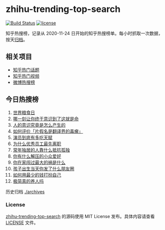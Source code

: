 # zhihu-trending-top-search

[![Build Status](https://github.com/justjavac/zhihu-trending-top-search/workflows/ci/badge.svg?branch=main)](https://github.com/justjavac/zhihu-trending-top-search/actions)
[![license](https://img.shields.io/github/license/justjavac/zhihu-trending-top-search)](https://github.com/justjavac/zhihu-trending-top-search/blob/main/LICENSE)

知乎热搜榜，记录从 2020-11-24
日开始的知乎热搜榜单。每小时抓取一次数据，按天[归档](./archives)。

## 相关项目

- [知乎热门话题](https://github.com/justjavac/zhihu-trending-hot-questions)
- [知乎热门视频](https://github.com/justjavac/zhihu-trending-hot-video)
- [微博热搜榜](https://github.com/justjavac/weibo-trending-hot-search)

## 今日热搜榜

<!-- BEGIN -->
<!-- 最后更新时间 Fri Oct 17 2025 13:16:26 GMT+0800 (China Standard Time) -->

1. [世界粮食日](https://www.zhihu.com/search?q=世界粮食日)
1. [哪一刻让你终于意识到了这就是命](https://www.zhihu.com/search?q=哪一刻让你终于意识到了这就是命)
1. [人的意识究竟是怎么产生的](https://www.zhihu.com/search?q=人的意识究竟是怎么产生的)
1. [如何评价「片假名是翻译界的毒瘤」](https://www.zhihu.com/search?q=如何评价「片假名是翻译界的毒瘤」)
1. [演员到底有多吃天赋](https://www.zhihu.com/search?q=演员到底有多吃天赋)
1. [为什么优秀员工最先离职](https://www.zhihu.com/search?q=为什么优秀员工最先离职)
1. [常年独居的人靠什么抵抗孤独](https://www.zhihu.com/search?q=常年独居的人靠什么抵抗孤独)
1. [你有什么解压的小众爱好](https://www.zhihu.com/search?q=你有什么解压的小众爱好)
1. [你在家闯过最大的祸是什么](https://www.zhihu.com/search?q=你在家闯过最大的祸是什么)
1. [孩子出生当天你发了什么朋友圈](https://www.zhihu.com/search?q=孩子出生当天你发了什么朋友圈)
1. [如何用最少的钱打扮自己](https://www.zhihu.com/search?q=如何用最少的钱打扮自己)
1. [极简真的养人吗](https://www.zhihu.com/search?q=极简真的养人吗)

<!-- END -->

历史归档 [./archives](./archives)

### License

[zhihu-trending-top-search](https://github.com/justjavac/zhihu-trending-top-search)
的源码使用 MIT License 发布。具体内容请查看 [LICENSE](./LICENSE) 文件。
